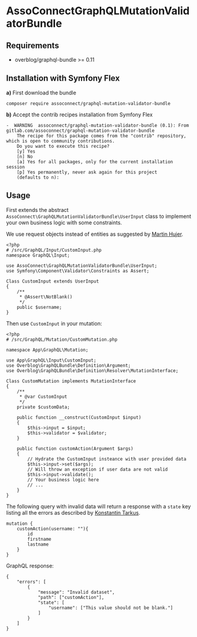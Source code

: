 # AssoConnectGraphQLMutationValidatorBundle

## Requirements

 - overblog/graphql-bundle >= 0.11

## Installation with Symfony Flex

**a)** First download the bundle

`composer require assoconnect/graphql-mutation-validator-bundle`

**b)** Accept the contrib recipes installation from Symfony Flex
````
-  WARNING  assoconnect/graphql-mutation-validator-bundle (0.1): From gitlab.com/assoconnect/graphql-mutation-validator-bundle
    The recipe for this package comes from the "contrib" repository, which is open to community contributions.
    Do you want to execute this recipe?
    [y] Yes
    [n] No
    [a] Yes for all packages, only for the current installation session
    [p] Yes permanently, never ask again for this project
    (defaults to n): 
````

## Usage
First extends the abstract `AssoConnect\GraphQLMutationValidatorBundle\UserInput` class to implement your own business logic with some constraints.

We use request objects instead of entities as suggested by [Martin Hujer](https://blog.martinhujer.cz/symfony-forms-with-request-objects/).
````
<?php
# /src/GraphQL/Input/CustomInput.php
namespace GraphQL\Input;

use AssoConnect\GraphQLMutationValidatorBundle\UserInput;
use Symfony\Component\Validator\Constraints as Assert;

Class CustomInput extends UserInput
{
	/**
	 * @Assert\NotBlank()
	 */
	public $username;
}
````

Then use `CustomInput` in your mutation:

````
<?php
# /src/GraphQL/Mutation/CustomMutation.php

namespace App\GraphQL\Mutation;

use App\GraphQL\Input\CustomInput;
use Overblog\GraphQLBundle\Definition\Argument;
use Overblog\GraphQLBundle\Definition\Resolver\MutationInterface;

Class CustomMutation implements MutationInterface
{
    /**
     * @var CustomInput
     */
    private $customData;
    
	public function __construct(CustomInput $input)
    {
        $this->input = $input;
        $this->validator = $validator;
    }

	public function customAction(Argument $args)
	{
	    // Hydrate the CustomInput insteance with user provided data
		$this->input->set($args);
		// Will throw an exception if user data are not valid
		$this->input->validate();
		// Your business logic here
		// ...
	}
}
````

The following query with invalid data will return a response with a `state` key listing all the errors as described by [Konstantin Tarkus](https://medium.com/@tarkus/validation-and-user-errors-in-graphql-mutations-39ca79cd00bf).

````
mutation {
    customAction(username: ""){
        id
        firstname
        lastname
    }
}
````

GraphQL response:

````
{
    "errors": [
        {
            "message": "Invalid dataset",
            "path": ["customAction"],
            "state": [
                "username": ["This value should not be blank."]
            ]
        }
    ]
}
````